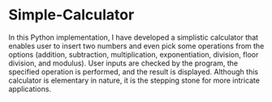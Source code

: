 # Simple-Calculator
 In this Python implementation, I have developed a simplistic calculator that enables  user to insert two numbers and even pick some operations from the options (addition, subtraction, multiplication, exponentiation, division, floor division, and modulus). User inputs are checked by the program, the specified operation is performed, and the result is displayed. Although this calculator is elementary in nature, it is the stepping stone for more intricate applications.
